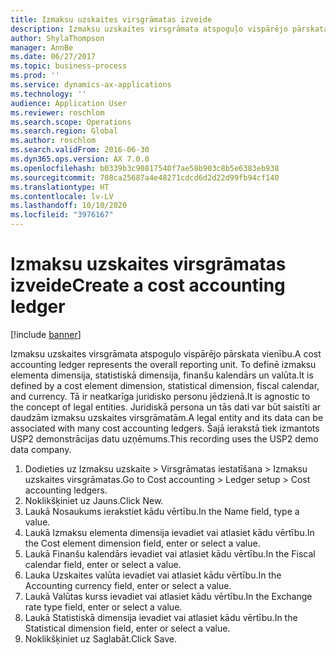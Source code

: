 ```yaml
---
title: Izmaksu uzskaites virsgrāmatas izveide
description: Izmaksu uzskaites virsgrāmata atspoguļo vispārējo pārskata vienību.
author: ShylaThompson
manager: AnnBe
ms.date: 06/27/2017
ms.topic: business-process
ms.prod: ''
ms.service: dynamics-ax-applications
ms.technology: ''
audience: Application User
ms.reviewer: roschlom
ms.search.scope: Operations
ms.search.region: Global
ms.author: roschlom
ms.search.validFrom: 2016-06-30
ms.dyn365.ops.version: AX 7.0.0
ms.openlocfilehash: b0339b3c90817540f7ae58b903c8b5e6383eb938
ms.sourcegitcommit: 708ca25687a4e48271cdcd6d2d22d99fb94cf140
ms.translationtype: HT
ms.contentlocale: lv-LV
ms.lasthandoff: 10/10/2020
ms.locfileid: "3976167"
---
```

# <a name="create-a-cost-accounting-ledger"></a><span data-ttu-id="0ab30-103">Izmaksu uzskaites virsgrāmatas izveide</span><span class="sxs-lookup"><span data-stu-id="0ab30-103">Create a cost accounting ledger</span></span>

[!include [banner](../../includes/banner.md)]

<span data-ttu-id="0ab30-104">Izmaksu uzskaites virsgrāmata atspoguļo vispārējo pārskata vienību.</span><span class="sxs-lookup"><span data-stu-id="0ab30-104">A cost accounting ledger represents the overall reporting unit.</span></span> <span data-ttu-id="0ab30-105">To definē izmaksu elementa dimensija, statistiskā dimensija, finanšu kalendārs un valūta.</span><span class="sxs-lookup"><span data-stu-id="0ab30-105">It is defined by a cost element dimension, statistical dimension, fiscal calendar, and currency.</span></span> <span data-ttu-id="0ab30-106">Tā ir neatkarīga juridisko personu jēdzienā.</span><span class="sxs-lookup"><span data-stu-id="0ab30-106">It is agnostic to the concept of legal entities.</span></span> <span data-ttu-id="0ab30-107">Juridiskā persona un tās dati var būt saistīti ar daudzām izmaksu uzskaites virsgrāmatām.</span><span class="sxs-lookup"><span data-stu-id="0ab30-107">A legal entity and its data can be associated with many cost accounting ledgers.</span></span> <span data-ttu-id="0ab30-108">Šajā ierakstā tiek izmantots USP2 demonstrācijas datu uzņēmums.</span><span class="sxs-lookup"><span data-stu-id="0ab30-108">This recording uses the USP2 demo data company.</span></span>

1. <span data-ttu-id="0ab30-109">Dodieties uz Izmaksu uzskaite > Virsgrāmatas iestatīšana > Izmaksu uzskaites virsgrāmatas.</span><span class="sxs-lookup"><span data-stu-id="0ab30-109">Go to Cost accounting > Ledger setup > Cost accounting ledgers.</span></span>
2. <span data-ttu-id="0ab30-110">Noklikšķiniet uz Jauns.</span><span class="sxs-lookup"><span data-stu-id="0ab30-110">Click New.</span></span>
3. <span data-ttu-id="0ab30-111">Laukā Nosaukums ierakstiet kādu vērtību.</span><span class="sxs-lookup"><span data-stu-id="0ab30-111">In the Name field, type a value.</span></span>
4. <span data-ttu-id="0ab30-112">Laukā Izmaksu elementa dimensija ievadiet vai atlasiet kādu vērtību.</span><span class="sxs-lookup"><span data-stu-id="0ab30-112">In the Cost element dimension field, enter or select a value.</span></span>
5. <span data-ttu-id="0ab30-113">Laukā Finanšu kalendārs ievadiet vai atlasiet kādu vērtību.</span><span class="sxs-lookup"><span data-stu-id="0ab30-113">In the Fiscal calendar field, enter or select a value.</span></span>
6. <span data-ttu-id="0ab30-114">Lauka Uzskaites valūta ievadiet vai atlasiet kādu vērtību.</span><span class="sxs-lookup"><span data-stu-id="0ab30-114">In the Accounting currency field, enter or select a value.</span></span>
7. <span data-ttu-id="0ab30-115">Laukā Valūtas kurss ievadiet vai atlasiet kādu vērtību.</span><span class="sxs-lookup"><span data-stu-id="0ab30-115">In the Exchange rate type field, enter or select a value.</span></span>
8. <span data-ttu-id="0ab30-116">Laukā Statistiskā dimensija ievadiet vai atlasiet kādu vērtību.</span><span class="sxs-lookup"><span data-stu-id="0ab30-116">In the Statistical dimension field, enter or select a value.</span></span>
9. <span data-ttu-id="0ab30-117">Noklikšķiniet uz Saglabāt.</span><span class="sxs-lookup"><span data-stu-id="0ab30-117">Click Save.</span></span>

